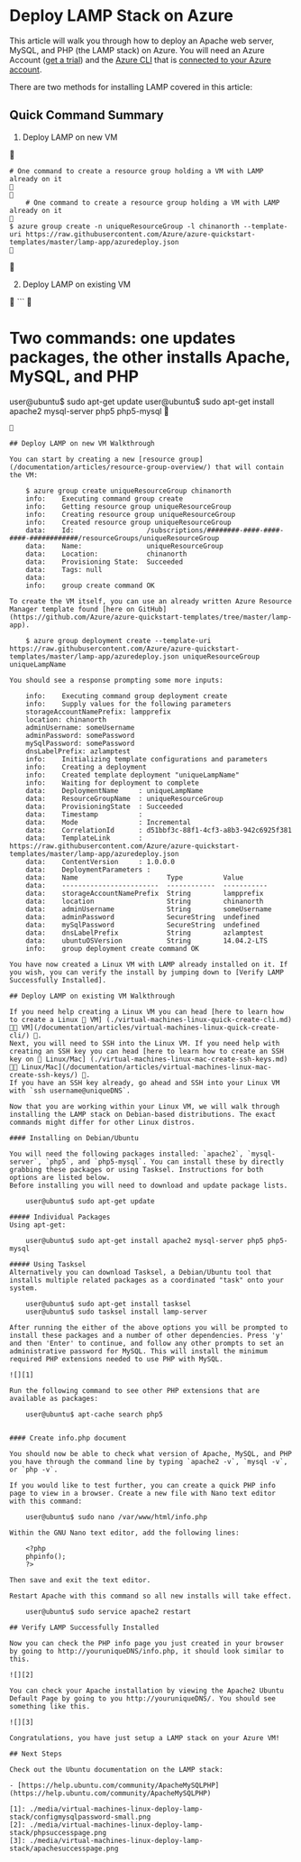 <properties
	pageTitle="Deploy LAMP on a Linux virtual machine | Azure"
	description="Learn how to install the LAMP stack on a Linux VM"
	services="virtual-machines-linux"
	documentationCenter="virtual-machines"
	authors="jluk"
	manager="timlt"
	editor=""
	tags="azure-resource-manager"/>

<tags
	ms.service="virtual-machines-linux"
	ms.workload="infrastructure-services"
	ms.tgt_pltfrm="vm-linux"
	ms.devlang="NA"
	ms.topic="article"
	ms.date="06/07/2016"
	wacn.date=""
	ms.author="jluk"/>

# Deploy LAMP Stack on Azure
This article will walk you through how to deploy an Apache web server, MySQL, and PHP (the LAMP stack) on Azure. You will need an Azure Account ([get a trial](/pricing/1rmb-trial/)) and the [Azure CLI](/documentation/articles/xplat-cli-install/) that is [connected to your Azure account](/documentation/articles/xplat-cli-connect/).

There are two methods for installing LAMP covered in this article:

## Quick Command Summary

1) Deploy LAMP on new VM


```
# One command to create a resource group holding a VM with LAMP already on it


	# One command to create a resource group holding a VM with LAMP already on it

$ azure group create -n uniqueResourceGroup -l chinanorth --template-uri https://raw.githubusercontent.com/Azure/azure-quickstart-templates/master/lamp-app/azuredeploy.json

```


2) Deploy LAMP on existing VM

 ``` 
# Two commands: one updates packages, the other installs Apache, MySQL, and PHP
user@ubuntu$ sudo apt-get update
user@ubuntu$ sudo apt-get install apache2 mysql-server php5 php5-mysql

```


## Deploy LAMP on new VM Walkthrough

You can start by creating a new [resource group](/documentation/articles/resource-group-overview/) that will contain the VM:

    $ azure group create uniqueResourceGroup chinanorth
    info:    Executing command group create
    info:    Getting resource group uniqueResourceGroup
    info:    Creating resource group uniqueResourceGroup
    info:    Created resource group uniqueResourceGroup
    data:    Id:                  /subscriptions/########-####-####-####-############/resourceGroups/uniqueResourceGroup
    data:    Name:                uniqueResourceGroup
    data:    Location:            chinanorth
    data:    Provisioning State:  Succeeded
    data:    Tags: null
    data:
    info:    group create command OK

To create the VM itself, you can use an already written Azure Resource Manager template found [here on GitHub](https://github.com/Azure/azure-quickstart-templates/tree/master/lamp-app).

    $ azure group deployment create --template-uri https://raw.githubusercontent.com/Azure/azure-quickstart-templates/master/lamp-app/azuredeploy.json uniqueResourceGroup uniqueLampName

You should see a response prompting some more inputs:

    info:    Executing command group deployment create
    info:    Supply values for the following parameters
    storageAccountNamePrefix: lampprefix
    location: chinanorth
    adminUsername: someUsername
    adminPassword: somePassword
    mySqlPassword: somePassword
    dnsLabelPrefix: azlamptest
    info:    Initializing template configurations and parameters
    info:    Creating a deployment
    info:    Created template deployment "uniqueLampName"
    info:    Waiting for deployment to complete
    data:    DeploymentName     : uniqueLampName
    data:    ResourceGroupName  : uniqueResourceGroup
    data:    ProvisioningState  : Succeeded
    data:    Timestamp          :
    data:    Mode               : Incremental
    data:    CorrelationId      : d51bbf3c-88f1-4cf3-a8b3-942c6925f381
    data:    TemplateLink       : https://raw.githubusercontent.com/Azure/azure-quickstart-templates/master/lamp-app/azuredeploy.json
    data:    ContentVersion     : 1.0.0.0
    data:    DeploymentParameters :
    data:    Name                      Type          Value
    data:    ------------------------  ------------  -----------
    data:    storageAccountNamePrefix  String        lampprefix
    data:    location                  String        chinanorth
    data:    adminUsername             String        someUsername
    data:    adminPassword             SecureString  undefined
    data:    mySqlPassword             SecureString  undefined
    data:    dnsLabelPrefix            String        azlamptest
    data:    ubuntuOSVersion           String        14.04.2-LTS
    info:    group deployment create command OK

You have now created a Linux VM with LAMP already installed on it. If you wish, you can verify the install by jumping down to [Verify LAMP Successfully Installed].

## Deploy LAMP on existing VM Walkthrough

If you need help creating a Linux VM you can head [here to learn how to create a Linux  VM] (./virtual-machines-linux-quick-create-cli.md)  VM](/documentation/articles/virtual-machines-linux-quick-create-cli/) .
Next, you will need to SSH into the Linux VM. If you need help with creating an SSH key you can head [here to learn how to create an SSH key on  Linux/Mac] (./virtual-machines-linux-mac-create-ssh-keys.md)  Linux/Mac](/documentation/articles/virtual-machines-linux-mac-create-ssh-keys/) .
If you have an SSH key already, go ahead and SSH into your Linux VM with `ssh username@uniqueDNS`.

Now that you are working within your Linux VM, we will walk through installing the LAMP stack on Debian-based distributions. The exact commands might differ for other Linux distros.

#### Installing on Debian/Ubuntu

You will need the following packages installed: `apache2`, `mysql-server`, `php5`, and `php5-mysql`. You can install these by directly grabbing these packages or using Tasksel. Instructions for both options are listed below.
Before installing you will need to download and update package lists.

    user@ubuntu$ sudo apt-get update
    
##### Individual Packages
Using apt-get:

	user@ubuntu$ sudo apt-get install apache2 mysql-server php5 php5-mysql

##### Using Tasksel
Alternatively you can download Tasksel, a Debian/Ubuntu tool that installs multiple related packages as a coordinated "task" onto your system.

    user@ubuntu$ sudo apt-get install tasksel
    user@ubuntu$ sudo tasksel install lamp-server

After running the either of the above options you will be prompted to install these packages and a number of other dependencies. Press 'y' and then 'Enter' to continue, and follow any other prompts to set an administrative password for MySQL. This will install the minimum required PHP extensions needed to use PHP with MySQL. 

![][1]

Run the following command to see other PHP extensions that are available as packages:

	user@ubuntu$ apt-cache search php5


#### Create info.php document

You should now be able to check what version of Apache, MySQL, and PHP you have through the command line by typing `apache2 -v`, `mysql -v`, or `php -v`.

If you would like to test further, you can create a quick PHP info page to view in a browser. Create a new file with Nano text editor with this command:

    user@ubuntu$ sudo nano /var/www/html/info.php

Within the GNU Nano text editor, add the following lines:

    <?php
    phpinfo();
    ?>

Then save and exit the text editor.

Restart Apache with this command so all new installs will take effect.

    user@ubuntu$ sudo service apache2 restart

## Verify LAMP Successfully Installed

Now you can check the PHP info page you just created in your browser by going to http://youruniqueDNS/info.php, it should look similar to this.

![][2]

You can check your Apache installation by viewing the Apache2 Ubuntu Default Page by going to you http://youruniqueDNS/. You should see something like this.

![][3]

Congratulations, you have just setup a LAMP stack on your Azure VM!

## Next Steps

Check out the Ubuntu documentation on the LAMP stack:

- [https://help.ubuntu.com/community/ApacheMySQLPHP](https://help.ubuntu.com/community/ApacheMySQLPHP)

[1]: ./media/virtual-machines-linux-deploy-lamp-stack/configmysqlpassword-small.png
[2]: ./media/virtual-machines-linux-deploy-lamp-stack/phpsuccesspage.png
[3]: ./media/virtual-machines-linux-deploy-lamp-stack/apachesuccesspage.png
